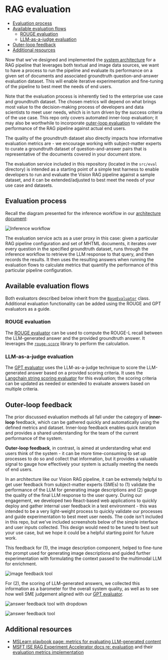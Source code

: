 # RAG evaluation <!-- omit in toc -->

- [Evaluation process](#evaluation-process)
- [Available evaluation flows](#available-evaluation-flows)
  - [ROUGE evaluation](#rouge-evaluation)
  - [LLM-as-a-judge evaluation](#llm-as-a-judge-evaluation)
- [Outer-loop feedback](#outer-loop-feedback)
- [Additional resources](#additional-resources)

Now that we've designed and implemented the [system architecture](vision-rag-architecture.md) for a RAG pipeline that leverages both textual and image data sources, we want to have a process to run the pipeline and evaluate its performance on a given set of documents and associated groundtruth question-and-answer evaluation dataset.
This will enable iterative experimentation and fine-tuning of the pipeline to best meet the needs of end users.

Note that the evaluation process is inherently tied to the enterprise use case and groundtruth dataset.
The chosen metrics will depend on what brings most value to the decision-making process of developers and data scientists to meet user needs, which is in turn driven by the success criteria of the use case.
This repo only covers automated inner-loop evaluation;
it may also be worthwhile to incorporate [outer-loop evaluation](#outer-loop-feedback) to validate the performance of the RAG pipeline against actual end users.

The quality of the groundtruth dataset also directly impacts how informative evaluation metrics are -
we encourage working with subject-matter experts to curate a groundtruth dataset of question-and-answer pairs that is representative of the documents covered in your document store.

The evaluation service included in this repository (located in the `src/eval` directory) is intended as a starting point of a simple test harness to enable developers to run and evaluate the Vision RAG pipeline against a sample dataset, and it can be extended/adjusted to best meet the needs of your use case and datasets.

## Evaluation process

Recall the diagram presented for the inference workflow in our [architecture document](./vision-rag-architecture.md):

![Inference workflow](./assets/inference-flow.drawio.png)

The evaluation service acts as a user proxy in this case:
given a particular RAG pipeline configuration and set of MHTML documents, it iterates over every question in the specified groundtruth dataset, runs through the inference workflow to retrieve the LLM response to that query, and then records the results.
It then uses the resulting answers when running the evaluation flows to calculate metrics that quantify the performance of this particular pipeline configuration.

## Available evaluation flows

Both evaluators described below inherit from the [`BaseEvaluator`](../src/eval/services/evaluators/base_evaluator.py) class.
Additional evaluation functionality can be added using the ROUGE and GPT evaluators as a guide.

### ROUGE evaluation

The [ROUGE evaluator](../src/eval/services/evaluators/rouge_evaluator.py) can be used to compute the ROUGE-L recall between the LLM-generated answer and the provided groundtruth answer.
It leverages the [`rouge-score`](https://pypi.org/project/rouge-score/) library to perform the calculation.

### LLM-as-a-judge evaluation

The [GPT evaluator](../src/eval/services/evaluators/gpt_evaluator.py) uses the LLM-as-a-judge technique to score the LLM-generated answer based on a provided scoring criteria.
It uses the [Langchain string scoring evaluator](https://python.langchain.com/v0.1/docs/guides/productionization/evaluation/string/scoring_eval_chain/) for this evaluation;
the scoring criteria can be updated as needed or extended to evaluate answers based on multiple criteria.

## Outer-loop feedback

The prior discussed evaluation methods all fall under the category of **inner-loop** feedback, which can be gathered quickly and automatically using the defined metrics and dataset.
Inner-loop feedback enables quick iteration and provides a shared understanding for the team of the current performance of the system.

**Outer-loop feedback**, in contrast, is aimed at understanding what end users think of the system -
it can be more time-consuming to set up processes to do so and collect that information, but it provides a valuable signal to gauge how effectively your system is actually meeting the needs of end users.

In an architecture like our Vision RAG pipeline, it can be extremely helpful to get user feedback from subject-matter experts (SMEs) to (1) validate the performance of the LLM for generating image descriptions and (2) gauge the quality of the final LLM response to the user query.
During our engagement, we developed two React-based web applications to quickly deploy and gather internal user feedback in a test environment -
this was intended to be a very light-weight process to quickly validate our processes and guide experimentation to best meet user needs.
The code isn't included in this repo, but we've included screenshots below of the simple interface and user inputs collected.
This design would need to be tuned to best suit your use case, but we hope it could be a helpful starting point for future work.

This feedback for (1), the image description component, helped to fine-tune the prompt used for generating image descriptions and guided further experimentation with formulating the context passed to the multimodal LLM for enrichment.

![image feedback tool](./assets/image-feedback-tool-screenshot.png)

For (2), the scoring of LLM-generated answers, we collected this information as a barometer for the overall system quality, as well as to see how well SME judgement aligned with our [GPT evaluator](#llm-as-a-judge-evaluation).

![answer feedback tool with dropdown](./assets/answer-feedback-tool-with-dropdown.png)

![answer feedback tool](./assets/answer-feedback-tool-screenshot.png)

## Additional resources

- [MSLearn playbook page: metrics for evaluating LLM-generated content](https://learn.microsoft.com/en-us/ai/playbook/technology-guidance/generative-ai/working-with-llms/evaluation/list-of-eval-metrics)
- [MSFT ISE RAG Experiment Accelerator docs re: evaluation](https://learn.microsoft.com/en-us/ai/playbook/solutions/generative-ai/rag-experiment-accelerator#evaluation) and their [evaluation metrics implementation](https://github.com/microsoft/rag-experiment-accelerator/blob/development/rag_experiment_accelerator/evaluation/eval.py)
